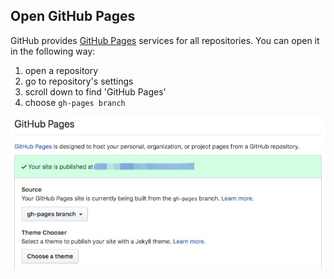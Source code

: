 ## Open GitHub Pages
GitHub provides [GitHub Pages](https://pages.github.com/) services for all repositories. You can open it in the following way:
1. open a repository
2. go to repository's settings
3. scroll down to find 'GitHub Pages'
4. choose `gh-pages branch`

![Jietu20190409-091014](/assets/Jietu20190409-091014_e1zoyol1f.jpg)
